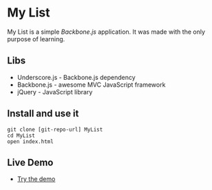 My List
=======
My List is a simple *Backbone.js* application. It was made with the only purpose of learning.
  
Libs
----

* Underscore.js - Backbone.js dependency
* Backbone.js - awesome MVC JavaScript framework
* jQuery - JavaScript library

Install and use it
------------------

    git clone [git-repo-url] MyList
    cd MyList
    open index.html

Live Demo
---------

* [Try the demo](http://llopez.github.io/mylist)
